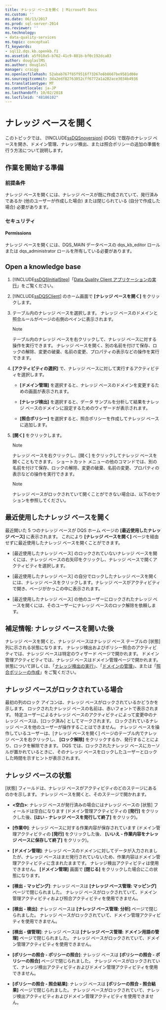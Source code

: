 ```yaml
---
title: ナレッジ ベースを開く | Microsoft Docs
ms.custom: ''
ms.date: 06/13/2017
ms.prod: sql-server-2014
ms.reviewer: ''
ms.technology:
- data-quality-services
ms.topic: conceptual
f1_keywords:
- sql12.dqs.kb.openkb.f1
ms.assetid: a5f010a5-b762-41c9-881b-bf0c192dca83
author: douglaslMS
ms.author: douglasl
manager: craigg
ms.openlocfilehash: 52abab767f85f9516f73267e6b8667be9581d08e
ms.sourcegitcommit: 3da2edf82763852cff6772a1a282ace3034b4936
ms.translationtype: MT
ms.contentlocale: ja-JP
ms.lasthandoff: 10/02/2018
ms.locfileid: "48186102"
---
```

# <a name="open-a-knowledge-base"></a>ナレッジ ベースを開く
  このトピックでは、 [!INCLUDE[ssDQSnoversion](../includes/ssdqsnoversion-md.md)] (DQS) で既存のナレッジ ベースを開き、ドメイン管理、ナレッジ検出、または照合ポリシーの追加の準備を行う方法について説明します。  
  
##  <a name="BeforeYouBegin"></a> 作業を開始する準備  
  
###  <a name="Prerequisites"></a> 前提条件  
 ナレッジ ベースを開くには、ナレッジ ベースが既に作成されていて、発行済みであるか (他のユーザーが作成した場合) または閉じられている (自分で作成した場合) 必要があります。  
  
###  <a name="Security"></a> セキュリティ  
  
####  <a name="Permissions"></a> Permissions  
 ナレッジ ベースを開くには、DQS_MAIN データベースの dqs_kb_editor ロールまたは dqs_administrator ロールを所有している必要があります。  
  
##  <a name="Open"></a> Open a knowledge base  
  
1.  [!INCLUDE[ssDQSInitialStep](../includes/ssdqsinitialstep-md.md)]「[Data Quality Client アプリケーションの実行](../../2014/data-quality-services/run-the-data-quality-client-application.md)」をご覧ください。  
  
2.  [!INCLUDE[ssDQSClient](../includes/ssdqsclient-md.md)] のホーム画面で **[ナレッジ ベースを開く]** をクリックします。  
  
3.  テーブル内のナレッジ ベースを選択します。 ナレッジ ベースのドメインと照合ルールがページの右側のペインに表示されます。  
  
    > [!NOTE]  
    >  テーブル内のナレッジ ベースを右クリックして、ナレッジ ベースに対する操作を実行できます。 ナレッジ ベースを開く、別の名前を付けて保存、ロックの解除、変更の破棄、名前の変更、プロパティの表示などの操作を実行できます。  
  
4.  **[アクティビティの選択]** で、ナレッジ ベースに対して実行するアクティビティを選択します。  
  
    -   **[ドメイン管理]** を選択すると、ナレッジ ベースのドメインを変更するための画面が表示されます。  
  
    -   **[ナレッジ検出]** を選択すると、データ サンプルを分析して結果をナレッジ ベースのドメインに設定するためのウィザードが表示されます。  
  
    -   **[照合ポリシー]** を選択すると、照合ポリシーを作成してナレッジ ベースに追加します。  
  
5.  **[開く]** をクリックします。  
  
    > [!NOTE]  
    >  ナレッジ ベースを右クリックし、[開く] をクリックしてナレッジ ベースを開くこともできます。 ショートカット メニューの他のコマンドでは、別の名前を付けて保存、ロックの解除、変更の破棄、名前の変更、プロパティの表示などの操作を実行できます。  
  
    > [!NOTE]  
    >  ナレッジ ベースがロックされていて開くことができない場合は、以下のセクションを参照してください。  
  
## <a name="open-a-recent-knowledge-base"></a>最近使用したナレッジ ベースを開く  
 最近開いた 5 つのナレッジ ベースが DQS ホーム ページの **[最近使用したナレッジ ベース]** に表示されます。 これにより **[ナレッジ ベースを開く]** ページを経由せずに最近使用したナレッジ ベースを開くことができます。  
  
-   [最近使用したナレッジ ベース] のロックされていないナレッジ ベースを開くには、ナレッジ ベースの右矢印をクリックし、ナレッジ ベースで開くアクティビティを選択します。  
  
-   [最近使用したナレッジ ベース] の自分でロックしたナレッジ ベースを開くには、ナレッジ ベースをクリックします。ナレッジ ベースがアクティビティで開き、ページがかっこの中に表示されます。  
  
-   [最近使用したナレッジ ベース] の他のユーザーにロックされたナレッジ ベースを開くには、そのユーザーにナレッジ ベースのロック解除を依頼します。  
  
##  <a name="FollowUp"></a> 補足情報: ナレッジ ベースを開いた後  
 ナレッジ ベースを開くと、ナレッジ ベースはナレッジ ベース テーブルの [状態] 列に示される状態になります。 ナレッジ検出およびポリシー照合のアクティビティでは、ナレッジ ベースは特定のウィザード ページで開かれます。 ドメイン管理アクティビティでは、ナレッジ ベースはドメイン管理ページで開かれます。 状態について詳しくは、「[ナレッジ検出の実行](../../2014/data-quality-services/perform-knowledge-discovery.md)」、「[ドメインの管理](../../2014/data-quality-services/managing-a-domain.md)」、または「[照合ポリシーの作成](../../2014/data-quality-services/create-a-matching-policy.md)」をご覧ください。  
  
##  <a name="Locked"></a> ナレッジ ベースがロックされている場合  
 最初の列のロック アイコンは、ナレッジ ベースがロックされているかどうかを示します。 ロックされたナレッジ ベースの名前は、赤いフォントで表示されます。 特定ユーザーによるナレッジ ベースのアクティビティによって変更中のナレッジ ベースは、[ロック済み] としてマークされます。 ロックされているナレッジ ベースを他のユーザーが操作することはできません。 ナレッジ ベースを操作しているユーザーは、[ナレッジ ベースを開く] ページのテーブル内でナレッジ ベースを右クリックし、 **[ロック解除]** をクリックするか、発行することにより、ロックを解除できます。 DQS では、ロックされたナレッジ ベースにカーソルが置かれているときに、そのナレッジ ベースをロックしたユーザーとロックした時間を示すヒントが表示されます。  
  
##  <a name="State"></a> ナレッジ ベースの状態  
 [状態] フィールドは、ナレッジ ベースがアクティビティのどのステージにあるのかを示します。 ナレッジ ベースを開くと、そのステージで開かれます。  
  
-   **\<空白>**: ナレッジ ベースが発行済みの場合にはナレッジ ベースの [状態] フィールドは空白になります (ドメイン管理アクティビティの **[発行]** をクリックした後、**[はい - ナレッジ ベースを発行して終了]** をクリック)。  
  
-   **[作業中]**: ナレッジ ベースに対する作業内容が保存されています (ドメイン管理アクティビティの **[発行]** をクリックした後、 **[いいえ - 作業内容をナレッジ ベースに保存して終了]** をクリック)。  
  
-   **[ドメイン管理]**: ナレッジ ベースのドメインに対してデータが入力されましたが、ナレッジ ベースはまだ発行されていないため、作業内容はドメイン管理アクティビティに含まれたままです。 ナレッジ検出アクティビティは使用できません。 **[ドメイン管理]** 画面で **[閉じる]** をクリックした場合にこの状態になります。  
  
-   **[検出 - マッピング]**: ナレッジ ベースは **[ナレッジ ベース管理: マッピング]** ページで閉じられました。 ナレッジ ベースがロックされていて、ドメイン管理アクティビティおよび照合アクティビティを使用できません。  
  
-   **[検出 - 検出]**: ナレッジ ベースは **[ナレッジ ベース管理: 分析]** ページで閉じられました。 ナレッジ ベースがロックされていて、ドメイン管理アクティビティを使用できません。  
  
-   **[検出 - 値管理]**: ナレッジ ベースは **[ナレッジ ベース管理: ドメイン用語の管理]** ページで閉じられました。 ナレッジ ベースがロックされていて、ドメイン管理アクティビティを使用できません。  
  
-   **[ポリシーの照合 - ポリシーの照合]**: ナレッジ ベースは **[ポリシーの照合 - ポリシーの照合]** ページで閉じられました。 ナレッジ ベースがロックされていて、ナレッジ検出アクティビティおよびドメイン管理アクティビティを使用できません。  
  
-   **[ポリシーの照合 - 照合結果]**: ナレッジ ベースは **[ポリシーの照合 - 照合結果]** ページで閉じられました。 ナレッジ ベースがロックされていて、ナレッジ検出アクティビティおよびドメイン管理アクティビティを使用できません。  
  
  
